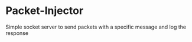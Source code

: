 # Packet-Injector
Simple socket server to send packets with a specific message and log the response
